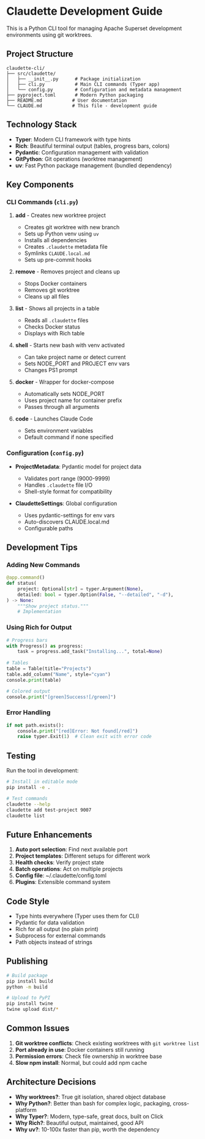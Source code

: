 # Claudette Development Guide

This is a Python CLI tool for managing Apache Superset development environments using git worktrees.

## Project Structure

```
claudette-cli/
├── src/claudette/
│   ├── __init__.py      # Package initialization
│   ├── cli.py           # Main CLI commands (Typer app)
│   └── config.py        # Configuration and metadata management
├── pyproject.toml       # Modern Python packaging
├── README.md           # User documentation
└── CLAUDE.md           # This file - development guide
```

## Technology Stack

- **Typer**: Modern CLI framework with type hints
- **Rich**: Beautiful terminal output (tables, progress bars, colors)
- **Pydantic**: Configuration management with validation
- **GitPython**: Git operations (worktree management)
- **uv**: Fast Python package management (bundled dependency)

## Key Components

### CLI Commands (`cli.py`)

1. **add** - Creates new worktree project
   - Creates git worktree with new branch
   - Sets up Python venv using `uv`
   - Installs all dependencies
   - Creates `.claudette` metadata file
   - Symlinks `CLAUDE.local.md`
   - Sets up pre-commit hooks

2. **remove** - Removes project and cleans up
   - Stops Docker containers
   - Removes git worktree
   - Cleans up all files

3. **list** - Shows all projects in a table
   - Reads all `.claudette` files
   - Checks Docker status
   - Displays with Rich table

4. **shell** - Starts new bash with venv activated
   - Can take project name or detect current
   - Sets NODE_PORT and PROJECT env vars
   - Changes PS1 prompt

5. **docker** - Wrapper for docker-compose
   - Automatically sets NODE_PORT
   - Uses project name for container prefix
   - Passes through all arguments

6. **code** - Launches Claude Code
   - Sets environment variables
   - Default command if none specified

### Configuration (`config.py`)

- **ProjectMetadata**: Pydantic model for project data
  - Validates port range (9000-9999)
  - Handles `.claudette` file I/O
  - Shell-style format for compatibility

- **ClaudetteSettings**: Global configuration
  - Uses pydantic-settings for env vars
  - Auto-discovers CLAUDE.local.md
  - Configurable paths

## Development Tips

### Adding New Commands

```python
@app.command()
def status(
    project: Optional[str] = typer.Argument(None),
    detailed: bool = typer.Option(False, "--detailed", "-d"),
) -> None:
    """Show project status."""
    # Implementation
```

### Using Rich for Output

```python
# Progress bars
with Progress() as progress:
    task = progress.add_task("Installing...", total=None)
    
# Tables
table = Table(title="Projects")
table.add_column("Name", style="cyan")
console.print(table)

# Colored output
console.print("[green]Success![/green]")
```

### Error Handling

```python
if not path.exists():
    console.print("[red]Error: Not found[/red]")
    raise typer.Exit(1)  # Clean exit with error code
```

## Testing

Run the tool in development:
```bash
# Install in editable mode
pip install -e .

# Test commands
claudette --help
claudette add test-project 9007
claudette list
```

## Future Enhancements

1. **Auto port selection**: Find next available port
2. **Project templates**: Different setups for different work
3. **Health checks**: Verify project state
4. **Batch operations**: Act on multiple projects
5. **Config file**: ~/.claudette/config.toml
6. **Plugins**: Extensible command system

## Code Style

- Type hints everywhere (Typer uses them for CLI)
- Pydantic for data validation
- Rich for all output (no plain print)
- Subprocess for external commands
- Path objects instead of strings

## Publishing

```bash
# Build package
pip install build
python -m build

# Upload to PyPI
pip install twine
twine upload dist/*
```

## Common Issues

1. **Git worktree conflicts**: Check existing worktrees with `git worktree list`
2. **Port already in use**: Docker containers still running
3. **Permission errors**: Check file ownership in worktree base
4. **Slow npm install**: Normal, but could add npm cache

## Architecture Decisions

- **Why worktrees?**: True git isolation, shared object database
- **Why Python?**: Better than bash for complex logic, packaging, cross-platform
- **Why Typer?**: Modern, type-safe, great docs, built on Click
- **Why Rich?**: Beautiful output, maintained, good API
- **Why uv?**: 10-100x faster than pip, worth the dependency